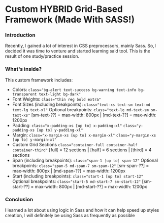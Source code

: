 <h1>Custom HYBRID Grid-Based Framework (Made With SASS!)</h1>

<h3>Introduction</h3>
<p>
    Recently, I gained a lot of interest in CSS preprocessors, mainly Sass.
    So, I decided it was time to venture and started learning said tool.
    This is the result of one study/practice session.
</p>

<h3>What's inside?</h3>
<p>
    This custom framework includes:
</p>
<ul>
    <li>
        Colors:
        <code>class="bg-alert text-success bg-warning text-info bg-transparent text-light bg-dark"</code>
    </li>
    <li>
        Font Weights:
        <code>class="thin reg bold extra"</code>
    </li>
    <li>
        Font Sizes (including breakpoints):
        <code>class="text-xs text-sm text-md text-lg text-xl"</code>
        Optional breakpoints: <code>class="text-lg md-text-sm sm-text-xs"</code>
        [sm-text-??] = max-width: 800px | [md-text-??] = max-width: 1200px 
    </li>
    <li>
        Padding:
        <code>class="x-padding-xs [up to] x-padding-xl"</code>
        <code>class="y-padding-xs [up to] y-padding-xl"</code>
    </li>
    <li>
        Margin:
        <code>class="x-margin-xs [up to] x-margin-xl"</code>
        <code>class="y-margin-xs [up to] y-margin-xl"</code>
    </li>
    <li>
        Custom Grid Sections
        <code>class="container-full container-half container-third"</code>
        [full] = 12 sections | [half] = 6 sections | [third] = 4 sections
    </li>
    <li>
        Span (including breakpoints):
        <code>class="span-1 [up to] span-12"</code>
        Optional breakpoints: <code>class="span-5 md-span-7 sm-span-12"</code>
        [sm-span-??] = max-width: 800px | [md-span-??] = max-width: 1200px 
    </li>
    <li>
        Start (including breakpoints):
        <code>class="start-1 [up to] start-12"</code>
        Optional breakpoints: <code>class="start-5 md-start-7 sm-start-12"</code>
        [sm-start-??] = max-width: 800px | [md-start-??] = max-width: 1200px 
    </li>
</ul>

<h3>Conclusion</h3>
<p>I learned a lot about using logic in Sass and how it can help speed up styles creation, I will definitely be using Sass as frequently as possible</p>